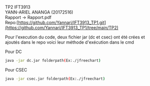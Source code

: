 TP2 IFT3913 <br/>
YANN-ARIEL ANANGA (20172516)<br/>
Rapport -> Rapport.pdf<br/>
Repo:[https://github.com/Yannari/IFT3913_TP1.git](https://github.com/Yannari/IFT3913_TP1/tree/main/TP2)<br/>

Pour l'execution du code, deux fichier jar (dc et csec) ont été crées et ajoutés dans le repo voici leur méthode d'exécution dans le cmd<br/>

Pour DC 
```bash
java -jar dc.jar folderpath(Ex:./jfreechart)
```
Pour CSEC 
```bash
java -jar csec.jar folderpath(Ex:./jfreechart)
```
